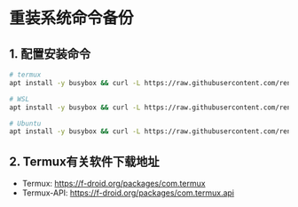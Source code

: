 # 重装系统命令备份

## 1. 配置安装命令

```bash
# termux
apt install -y busybox && curl -L https://raw.githubusercontent.com/rentianyu/install/master/Termux.sh | bash

# WSL
apt install -y busybox && curl -L https://raw.githubusercontent.com/rentianyu/install/master/WSL.sh | bash

# Ubuntu
apt install -y busybox && curl -L https://raw.githubusercontent.com/rentianyu/install/master/Ubuntu.sh | bash
```

## 2. Termux有关软件下载地址

- Termux: https://f-droid.org/packages/com.termux
- Termux-API: https://f-droid.org/packages/com.termux.api